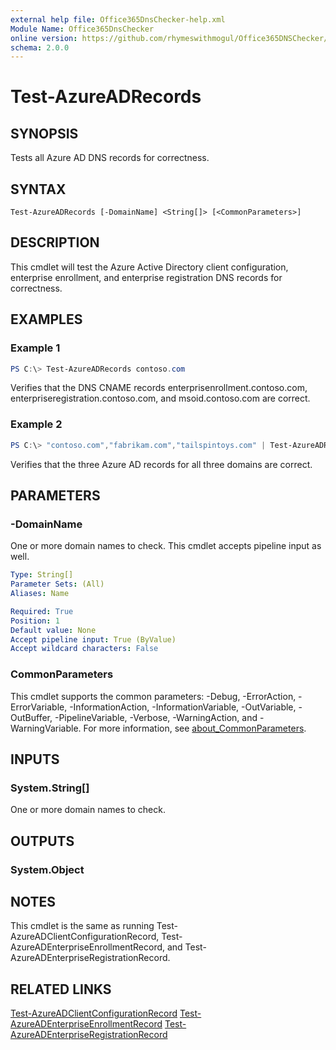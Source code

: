 ```yaml
---
external help file: Office365DnsChecker-help.xml
Module Name: Office365DnsChecker
online version: https://github.com/rhymeswithmogul/Office365DNSChecker/blob/master/man/en-US/Test-AzureADRecords.md
schema: 2.0.0
---
```


# Test-AzureADRecords

## SYNOPSIS
Tests all Azure AD DNS records for correctness.

## SYNTAX

```
Test-AzureADRecords [-DomainName] <String[]> [<CommonParameters>]
```

## DESCRIPTION
This cmdlet will test the Azure Active Directory client configuration, enterprise enrollment, and enterprise registration DNS records for correctness.

## EXAMPLES

### Example 1
```powershell
PS C:\> Test-AzureADRecords contoso.com
```

Verifies that the DNS CNAME records enterprisenrollment.contoso.com, enterpriseregistration.contoso.com, and msoid.contoso.com are correct.

### Example 2
```powershell
PS C:\> "contoso.com","fabrikam.com","tailspintoys.com" | Test-AzureADRecords
```

Verifies that the three Azure AD records for all three domains are correct.

## PARAMETERS

### -DomainName
One or more domain names to check.  This cmdlet accepts pipeline input as well.

```yaml
Type: String[]
Parameter Sets: (All)
Aliases: Name

Required: True
Position: 1
Default value: None
Accept pipeline input: True (ByValue)
Accept wildcard characters: False
```

### CommonParameters
This cmdlet supports the common parameters: -Debug, -ErrorAction, -ErrorVariable, -InformationAction, -InformationVariable, -OutVariable, -OutBuffer, -PipelineVariable, -Verbose, -WarningAction, and -WarningVariable. For more information, see [about_CommonParameters](http://go.microsoft.com/fwlink/?LinkID=113216).

## INPUTS
### System.String[]
One or more domain names to check.

## OUTPUTS
### System.Object

## NOTES
This cmdlet is the same as running Test-AzureADClientConfigurationRecord, Test-AzureADEnterpriseEnrollmentRecord, and Test-AzureADEnterpriseRegistrationRecord.

## RELATED LINKS
[Test-AzureADClientConfigurationRecord]()
[Test-AzureADEnterpriseEnrollmentRecord]()
[Test-AzureADEnterpriseRegistrationRecord]()